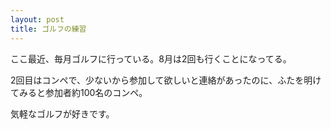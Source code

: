 ```yaml
---
layout: post
title: ゴルフの練習 
---
```


ここ最近、毎月ゴルフに行っている。8月は2回も行くことになってる。

2回目はコンペで、少ないから参加して欲しいと連絡があったのに、ふたを明けてみると参加者約100名のコンペ。

気軽なゴルフが好きです。